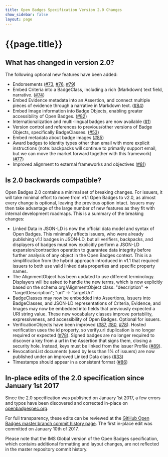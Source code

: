 ```yaml
---
title: Open Badges Specification Version 2.0 Changes
show_sidebar: false
layout: page
---
```

# {{page.title}}

## What has changed in version 2.0?

The following optional new features have been added:

* Endorsements ([#73](https://github.com/openbadges/openbadges-specification/issues/73), [#76](https://github.com/openbadges/openbadges-specification/issues/76), [#79](https://github.com/openbadges/openbadges-specification/issues/79))
* Embed Criteria into a BadgeClass, including a rich (Markdown) text field, narrative. ([#74](https://github.com/openbadges/openbadges-specification/issues/74))
* Embed Evidence metadata into an Assertion, and connect multiple pieces of evidence through a narrative in Markdown text. ([#84](https://github.com/openbadges/openbadges-specification/issues/84))
* Embed Image information into Badge Objects, enabling greater accessibility of Open Badges. ([#82](https://github.com/openbadges/openbadges-specification/issues/82))
* Internationalization and multi-lingual badges are now available ([#1](https://github.com/openbadges/openbadges-specification/issues/1))
* Version control and references to previous/other versions of Badge Objects, specifically BadgeClasses. ([#53](https://github.com/openbadges/openbadges-specification/issues/53))
* Embed metadata about badge images ([#85](https://github.com/openbadges/openbadges-specification/issues/85))
* Award badges to identity types other than email with more explicit instructions (note: backpacks will continue to primarily support email, but we can move the market forward together with this framework) ([#77](https://github.com/openbadges/openbadges-specification/issues/77))
* Improved alignment to external frameworks and objectives ([#81](https://github.com/openbadges/openbadges-specification/issues/81))

## Is 2.0 backwards compatible?

Open Badges 2.0 contains a minimal set of breaking changes. For issuers, it will take minimal effort to move from v1.1 Open Badges to v2.0, as almost every change is optional, leaving the previous option intact. Issuers may then take advantage of the large number of new features as they fit with internal development roadmaps. This is a summary of the breaking changes:

* Linked Data in JSON-LD is now the official data model and syntax of Open Badges. This minimally affects issuers, who were already publishing v1.1 badges in JSON-LD, but all verifiers, backpacks, and displayers of badges must now explicitly perform a JSON-LD expansion/contraction operation to guarantee data integrity before further analysis of any object in the Open Badges context. This is a simplification from the hybrid approach introduced in v1.1 that required issuers to both use valid linked data properties and specific property names.
* The AlignmentObject has been updated to use different terminology. Displayers will be asked to handle the new terms, which is now explicitly based on the schema.org/AlignmentObject class. "description" -> "targetDescription"; "url" -> "targetUrl"
* BadgeClasses may now be embedded into Assertions, Issuers into BadgeClasses, and JSON-LD representations of Criteria, Evidence, and Images may now be embedded into fields that previously expected a URI string value. These new vocabulary classes improve portability, expressiveness, and accessibility of Open Badges. Optional for issuers.
* VerificationObjects have been improved ([#87](https://github.com/openbadges/openbadges-specification/issues/87), [#80](https://github.com/openbadges/openbadges-specification/issues/80), [#78](https://github.com/openbadges/openbadges-specification/issues/78)). Hosted verification uses the id property, so verify.url duplication is no longer required or expected ([#78](https://github.com/openbadges/openbadges-specification/issues/78)). Signed badges are no longer required to discover a key from a url in the Assertion that signs them, closing a security hole. Instead, keys must be linked from the issuer Profile ([#89](https://github.com/openbadges/openbadges-specification/issues/89)).
* RevocationList documents (used by less than 1% of issuers) are now published under an improved Linked Data class ([#33](https://github.com/openbadges/openbadges-specification/issues/33))
* Timestamps should appear in a consistent format ([#86](https://github.com/openbadges/openbadges-specification/issues/86))


## In-place edits of the 2.0 specification since January 1st 2017

Since the 2.0 specification was published on January 1st 2017, a few errors and typos have been discovered and corrected in-place on [openbadgespec.org](http://www.openbadgespec.org). 

For full transparency, these edits can be reviewed at the [GitHub Open Badges master branch commit history page](https://github.com/openbadges/openbadges-specification/commits/master). The first in-place edit was committed on January 10th of 2017. 

Please note that the IMS Global version of the Open Badges specification, which contains additional formatting and layout changes, are not reflected in the master repository commit history. 


